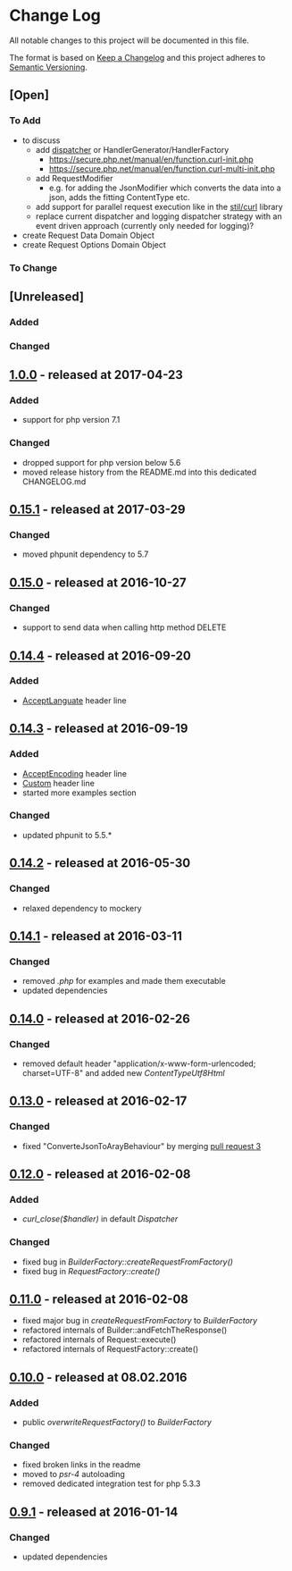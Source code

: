 # Change Log

All notable changes to this project will be documented in this file.

The format is based on [Keep a Changelog](http://keepachangelog.com/)
and this project adheres to [Semantic Versioning](http://semver.org/).

## [Open]

### To Add

* to discuss
    * add [dispatcher](https://github.com/jyggen/curl/blob/master/src/Dispatcher.php) or HandlerGenerator/HandlerFactory
        * https://secure.php.net/manual/en/function.curl-init.php
        * https://secure.php.net/manual/en/function.curl-multi-init.php
    * add RequestModifier
        * e.g. for adding the JsonModifier which converts the data into a json, adds the fitting ContentType etc.
    * add support for parallel request execution like in the [stil/curl](https://github.com/stil/curl-easy) library
    * replace current dispatcher and logging dispatcher strategy with an event driven approach (currently only needed for logging)?
* create Request Data Domain Object
* create Request Options Domain Object

### To Change

## [Unreleased]

### Added

### Changed

## [1.0.0](https://github.com/bazzline/php_component_curl/tree/1.0.0) - released at 2017-04-23

### Added

* support for php version 7.1

### Changed

* dropped support for php version below 5.6
* moved release history from the README.md into this dedicated CHANGELOG.md

## [0.15.1](https://github.com/bazzline/php_component_curl/tree/0.15.1) - released at 2017-03-29

### Changed

* moved phpunit dependency to 5.7

## [0.15.0](https://github.com/bazzline/php_component_curl/tree/0.15.0) - released at 2016-10-27

### Changed

* support to send data when calling http method DELETE

## [0.14.4](https://github.com/bazzline/php_component_curl/tree/0.14.4) - released at 2016-09-20

### Added

* [AcceptLanguate](https://github.com/bazzline/php_component_curl/blob/0.14.4/source/HeaderLine/AcceptLanguage.php) header line

## [0.14.3](https://github.com/bazzline/php_component_curl/tree/0.14.3) - released at 2016-09-19

### Added

* [AcceptEncoding](https://github.com/bazzline/php_component_curl/blob/0.14.3/source/HeaderLine/AcceptEncoding.php) header line
* [Custom](https://github.com/bazzline/php_component_curl/blob/0.14.3/source/HeaderLine/Custom.php) header line
* started more examples section

### Changed

* updated phpunit to 5.5.*

## [0.14.2](https://github.com/bazzline/php_component_curl/tree/0.14.2) - released at 2016-05-30

### Changed

* relaxed dependency to mockery

## [0.14.1](https://github.com/bazzline/php_component_curl/tree/0.14.1) - released at 2016-03-11

### Changed

* removed *.php* for examples and made them executable
* updated dependencies

## [0.14.0](https://github.com/bazzline/php_component_curl/tree/0.14.0) - released at 2016-02-26

### Changed

* removed default header "application/x-www-form-urlencoded; charset=UTF-8" and added new *ContentTypeUtf8Html*

## [0.13.0](https://github.com/bazzline/php_component_curl/tree/0.13.0) - released at 2016-02-17

### Changed

* fixed "ConverteJsonToArayBehaviour" by merging [pull request 3](https://github.com/bazzline/php_component_curl/pull/3)

## [0.12.0](https://github.com/bazzline/php_component_curl/tree/0.12.0) - released at 2016-02-08

### Added

* *curl_close($handler)* in default *Dispatcher*

### Changed

* fixed bug in *BuilderFactory::createRequestFromFactory()*
* fixed bug in *RequestFactory::create()*

## [0.11.0](https://github.com/bazzline/php_component_curl/tree/0.11.0) - released at 2016-02-08

* fixed major bug in *createRequestFromFactory* to *BuilderFactory*
* refactored internals of Builder::andFetchTheResponse()
* refactored internals of Request::execute()
* refactored internals of RequestFactory::create()

## [0.10.0](https://github.com/bazzline/php_component_curl/tree/0.10.0) - released at 08.02.2016

### Added

* public *overwriteRequestFactory()* to *BuilderFactory*

### Changed

* fixed broken links in the readme
* moved to *psr-4* autoloading
* removed dedicated integration test for php 5.3.3

## [0.9.1](https://github.com/bazzline/php_component_curl/tree/0.9.1) - released at 2016-01-14

### Changed

* updated dependencies
